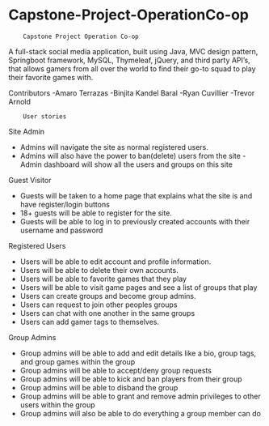 # Capstone-Project-OperationCo-op

        Capstone Project Operation Co-op

A full-stack social media application, built using Java, MVC design pattern, Springboot framework, MySQL, Thymeleaf, jQuery, and third party API’s, that allows gamers from all over the world to find their go-to squad to play their favorite games with.

Contributors
-Amaro Terrazas
-Binjita Kandel Baral
-Ryan Cuvillier
-Trevor Arnold


        User stories

Site Admin
- Admins will navigate the site as normal registered users.
- Admins will also have the power to ban(delete) users from the site
-Admin dashboard will show all the users and groups on this site

Guest Visitor
- Guests will be taken to a home page that explains what the site is and have register/login buttons
- 18+ guests will be able to register for the site.
- Guests will be able to log in to previously created accounts with their
username and password

Registered Users
- Users will be able to edit account and profile information.
- Users will be able to delete their own accounts.
- Users will be able to favorite games that they play
- Users will be able to visit game pages and see a list of groups that play
- Users can create groups and become group admins.
- Users can request to join other peoples groups
- Users can chat with one another in the same groups
- Users can add gamer tags to themselves.

Group Admins
- Group admins will be able to add and edit details like a bio, group tags, and
group games within the group
- Group admins will be able to accept/deny group requests
- Group admins will be able to kick and ban players from their group
- Group admins will be able to disband the group
- Group admins will be able to grant and remove admin privileges to other users
within the group
- Group admins will also be able to do everything a group member can do

